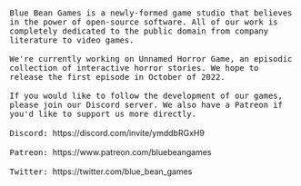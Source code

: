 <samp>
Blue Bean Games is a newly-formed game studio that believes in the power of open-source software. All of our work is completely dedicated to the public domain from company literature to video games.
</samp>
<br /><br />
<samp>
We're currently working on Unnamed Horror Game, an episodic collection of interactive horror stories. We hope to release the first episode in October of 2022.
</samp>
<br /><br />
<samp>
If you would like to follow the development of our games, please join our Discord server. We also have a Patreon if you'd like to support us more directly.
</samp>
<br /><br />
<samp>
Discord:
</samp>
https://discord.com/invite/ymddbRGxH9
<br /><br />
<samp>
Patreon:
</samp>
https://www.patreon.com/bluebeangames
<br /><br />
<samp>
Twitter:
</samp>
https://twitter.com/blue_bean_games
